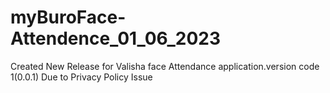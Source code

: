 # myBuroFace-Attendence_01_06_2023
Created New Release for Valisha face Attendance application.version code 1(0.0.1)     Due to Privacy Policy Issue
